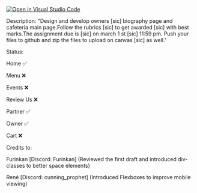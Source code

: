 [![Open in Visual Studio Code](https://classroom.github.com/assets/open-in-vscode-718a45dd9cf7e7f842a935f5ebbe5719a5e09af4491e668f4dbf3b35d5cca122.svg)](https://classroom.github.com/online_ide?assignment_repo_id=13981512&assignment_repo_type=AssignmentRepo)

Description:
"Design and develop owners [sic] biography page and cafeteria main page.Follow the rubrics [sic] to get awarded [sic] with best marks.The assignment due is [sic] on march 1 st [sic] 11:59 pm.
Push your files to github and zip the files to upload on canvas [sic] as well."


Status:

Home ✅

Menu ❌

Events ❌

Review Us ❌

Partner ✅

Owner ✅

Cart ❌

Credits to: 

Furinkan [Discord: Furinkan] (Reviewed the first draft and introduced div-classes to better space elements)

René [Discord: cunning_prophet] (Introduced Flexboxes to improve mobile viewing)